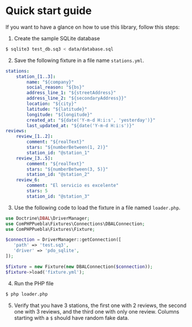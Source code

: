 # Quick start guide

If you want to have a glance on how to use this library, follow this steps:

1. Create the sample SQLite database

```bash
$ sqlite3 test_db.sq3 < data/database.sql
```

2. Save the following fixture in a file name `stations.yml`.

```yaml
stations:
    station_[1..3]:
        name: "${company}"
        social_reason: "${bs}"
        address_line_1: "${streetAddress}"
        address_line_2: "${secondaryAddress}}"
        location: "${city}"
        latitude: "${latitude}"
        longitude: "${longitude}"
        created_at: "${date('Y-m-d H:i:s', 'yesterday')}"
        last_updated_at: "${date('Y-m-d H:i:s')}"
reviews:
    review_[1..2]:
        comment: "${realText}"
        stars: "${numberBetween(1, 2)}"
        station_id: "@station_1"
    review_[3..5]:
        comment: "${realText}"
        stars: "${numberBetween(3, 5)}"
        station_id: "@station_2"
    review_6:
        comment: "El servicio es excelente"
        stars: 5
        station_id: "@station_3"
```

3. Use the following code to load the fixture in a file named `loader.php`.

```php
use Doctrine\DBAL\DriverManager;
use ComPHPPuebla\Fixtures\Connections\DBALConnection;
use ComPHPPuebla\Fixtures\Fixture;

$connection = DriverManager::getConnection([
   'path' => 'test.sq3',
   'driver' => 'pdo_sqlite',
]);

$fixture = new Fixture(new DBALConnection($connection));
$fixture->load('fixture.yml');
```

4. Run the PHP file

```bash
$ php loader.php
```

5. Verify that you have 3 stations, the first one with 2 reviews, the second 
one with 3 reviews, and the third one with only one review. Columns starting
with a `$` should have random fake data.
